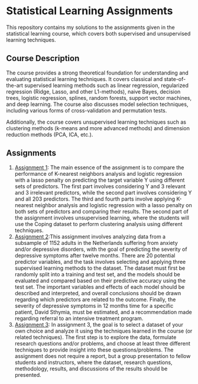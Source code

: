 # Statistical Learning Assignments

This repository contains my solutions to the assignments given in the statistical learning course, which covers both supervised and unsupervised learning techniques.

## Course Description
The course provides a strong theoretical foundation for understanding and evaluating statistical learning techniques. It covers classical and state-of-the-art supervised learning methods such as linear regression, regularized regression (Ridge, Lasso, and other L1-methods), naive Bayes, decision trees, logistic regression, splines, random forests, support vector machines, and deep learning. The course also discusses model selection techniques, including various forms of cross-validation and permutation tests.

Additionally, the course covers unsupervised learning techniques such as clustering methods (k-means and more advanced methods) and dimension reduction methods (PCA, ICA, etc.). 

## Assignments
1. [Assignment 1](https://github.com/n0rdp0l/Statistical_Learning/tree/main/Assignment_1): The main essence of the assignment is to compare the performance of K-nearest neighbors analysis and logistic regression with a lasso penalty on predicting the target variable Y using different sets of predictors. The first part involves considering Y and 3 relevant and 3 irrelevant predictors, while the second part involves considering Y and all 203 predictors. The third and fourth parts involve applying K-nearest neighbor analysis and logistic regression with a lasso penalty on both sets of predictors and comparing their results. The second part of the assignment involves unsupervised learning, where the students will use the Coping dataset to perform clustering analysis using different techniques.
2. [Assignment 2](https://github.com/n0rdp0l/Statistical_Learning/tree/main/Assignment_2):This assignment involves analyzing data from a subsample of 1152 adults in the Netherlands suffering from anxiety and/or depressive disorders, with the goal of predicting the severity of depressive symptoms after twelve months. There are 20 potential predictor variables, and the task involves selecting and applying three supervised learning methods to the dataset. The dataset must first be randomly split into a training and test set, and the models should be evaluated and compared based on their predictive accuracy using the test set. The important variables and effects of each model should be described and interpreted, and overall conclusions should be drawn regarding which predictors are related to the outcome. Finally, the severity of depressive symptoms in 12 months time for a specific patient, David Sthymia, must be estimated, and a recommendation made regarding referral to an intensive treatment program.
3. [Assignment 3](https://github.com/n0rdp0l/Statistical_Learning/tree/main/Assignment_3): In assignment 3, the goal is to select a dataset of your own choice and analyze it using the techniques learned in the course (or related techniques). The first step is to explore the data, formulate research questions and/or problems, and choose at least three different techniques to provide insight into these questions/problems. The assignment does not require a report, but a group presentation to fellow students and instructors, where the dataset, research questions, methodology, results, and discussions of the results should be presented.




